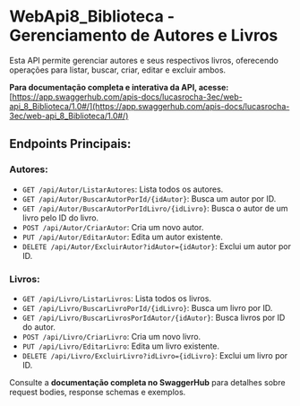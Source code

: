 # WebApi8_Biblioteca - Gerenciamento de Autores e Livros

Esta API permite gerenciar autores e seus respectivos livros, oferecendo operações para listar, buscar, criar, editar e excluir ambos.

**Para documentação completa e interativa da API, acesse:** [https://app.swaggerhub.com/apis-docs/lucasrocha-3ec/web-api_8_Biblioteca/1.0#/](https://app.swaggerhub.com/apis-docs/lucasrocha-3ec/web-api_8_Biblioteca/1.0#/)

## Endpoints Principais:

### Autores:

* `GET /api/Autor/ListarAutores`: Lista todos os autores.
* `GET /api/Autor/BuscarAutorPorId/{idAutor}`: Busca um autor por ID.
* `GET /api/Autor/BuscarAutorPorIdLivro/{idLivro}`: Busca o autor de um livro pelo ID do livro.
* `POST /api/Autor/CriarAutor`: Cria um novo autor.
* `PUT /api/Autor/EditarAutor`: Edita um autor existente.
* `DELETE /api/Autor/ExcluirAutor?idAutor={idAutor}`: Exclui um autor por ID.

### Livros:

* `GET /api/Livro/ListarLivros`: Lista todos os livros.
* `GET /api/Livro/BuscarLivroPorId/{idLivro}`: Busca um livro por ID.
* `GET /api/Livro/BuscarLivrosPorIdAutor/{idAutor}`: Busca livros por ID do autor.
* `POST /api/Livro/CriarLivro`: Cria um novo livro.
* `PUT /api/Livro/EditarLivro`: Edita um livro existente.
* `DELETE /api/Livro/ExcluirLivro?idLivro={idLivro}`: Exclui um livro por ID.

Consulte a **documentação completa no SwaggerHub** para detalhes sobre request bodies, response schemas e exemplos.
